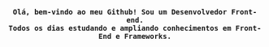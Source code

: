 <h4 align="center"><samp>Olá, bem-vindo ao meu Github! Sou um Desenvolvedor Front-end.<br>Todos os dias estudando e ampliando conhecimentos em Front-End e Frameworks.<samp></h4>
